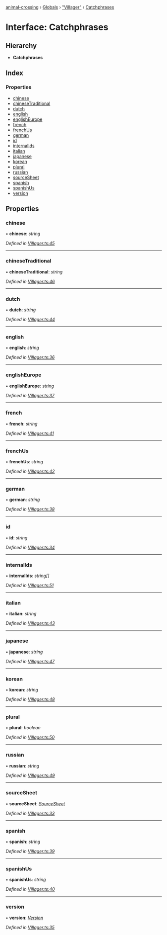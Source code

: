 [animal-crossing](../README.md) › [Globals](../globals.md) › ["Villager"](../modules/_villager_.md) › [Catchphrases](_villager_.catchphrases.md)

# Interface: Catchphrases

## Hierarchy

* **Catchphrases**

## Index

### Properties

* [chinese](_villager_.catchphrases.md#chinese)
* [chineseTraditional](_villager_.catchphrases.md#chinesetraditional)
* [dutch](_villager_.catchphrases.md#dutch)
* [english](_villager_.catchphrases.md#english)
* [englishEurope](_villager_.catchphrases.md#englisheurope)
* [french](_villager_.catchphrases.md#french)
* [frenchUs](_villager_.catchphrases.md#frenchus)
* [german](_villager_.catchphrases.md#german)
* [id](_villager_.catchphrases.md#id)
* [internalIds](_villager_.catchphrases.md#internalids)
* [italian](_villager_.catchphrases.md#italian)
* [japanese](_villager_.catchphrases.md#japanese)
* [korean](_villager_.catchphrases.md#korean)
* [plural](_villager_.catchphrases.md#plural)
* [russian](_villager_.catchphrases.md#russian)
* [sourceSheet](_villager_.catchphrases.md#sourcesheet)
* [spanish](_villager_.catchphrases.md#spanish)
* [spanishUs](_villager_.catchphrases.md#spanishus)
* [version](_villager_.catchphrases.md#version)

## Properties

###  chinese

• **chinese**: *string*

*Defined in [Villager.ts:45](https://github.com/Norviah/animal-crossing/blob/e9cea70/module/types/Villager.ts#L45)*

___

###  chineseTraditional

• **chineseTraditional**: *string*

*Defined in [Villager.ts:46](https://github.com/Norviah/animal-crossing/blob/e9cea70/module/types/Villager.ts#L46)*

___

###  dutch

• **dutch**: *string*

*Defined in [Villager.ts:44](https://github.com/Norviah/animal-crossing/blob/e9cea70/module/types/Villager.ts#L44)*

___

###  english

• **english**: *string*

*Defined in [Villager.ts:36](https://github.com/Norviah/animal-crossing/blob/e9cea70/module/types/Villager.ts#L36)*

___

###  englishEurope

• **englishEurope**: *string*

*Defined in [Villager.ts:37](https://github.com/Norviah/animal-crossing/blob/e9cea70/module/types/Villager.ts#L37)*

___

###  french

• **french**: *string*

*Defined in [Villager.ts:41](https://github.com/Norviah/animal-crossing/blob/e9cea70/module/types/Villager.ts#L41)*

___

###  frenchUs

• **frenchUs**: *string*

*Defined in [Villager.ts:42](https://github.com/Norviah/animal-crossing/blob/e9cea70/module/types/Villager.ts#L42)*

___

###  german

• **german**: *string*

*Defined in [Villager.ts:38](https://github.com/Norviah/animal-crossing/blob/e9cea70/module/types/Villager.ts#L38)*

___

###  id

• **id**: *string*

*Defined in [Villager.ts:34](https://github.com/Norviah/animal-crossing/blob/e9cea70/module/types/Villager.ts#L34)*

___

###  internalIds

• **internalIds**: *string[]*

*Defined in [Villager.ts:51](https://github.com/Norviah/animal-crossing/blob/e9cea70/module/types/Villager.ts#L51)*

___

###  italian

• **italian**: *string*

*Defined in [Villager.ts:43](https://github.com/Norviah/animal-crossing/blob/e9cea70/module/types/Villager.ts#L43)*

___

###  japanese

• **japanese**: *string*

*Defined in [Villager.ts:47](https://github.com/Norviah/animal-crossing/blob/e9cea70/module/types/Villager.ts#L47)*

___

###  korean

• **korean**: *string*

*Defined in [Villager.ts:48](https://github.com/Norviah/animal-crossing/blob/e9cea70/module/types/Villager.ts#L48)*

___

###  plural

• **plural**: *boolean*

*Defined in [Villager.ts:50](https://github.com/Norviah/animal-crossing/blob/e9cea70/module/types/Villager.ts#L50)*

___

###  russian

• **russian**: *string*

*Defined in [Villager.ts:49](https://github.com/Norviah/animal-crossing/blob/e9cea70/module/types/Villager.ts#L49)*

___

###  sourceSheet

• **sourceSheet**: *[SourceSheet](../enums/_villager_.sourcesheet.md)*

*Defined in [Villager.ts:33](https://github.com/Norviah/animal-crossing/blob/e9cea70/module/types/Villager.ts#L33)*

___

###  spanish

• **spanish**: *string*

*Defined in [Villager.ts:39](https://github.com/Norviah/animal-crossing/blob/e9cea70/module/types/Villager.ts#L39)*

___

###  spanishUs

• **spanishUs**: *string*

*Defined in [Villager.ts:40](https://github.com/Norviah/animal-crossing/blob/e9cea70/module/types/Villager.ts#L40)*

___

###  version

• **version**: *[Version](../enums/_villager_.version.md)*

*Defined in [Villager.ts:35](https://github.com/Norviah/animal-crossing/blob/e9cea70/module/types/Villager.ts#L35)*
